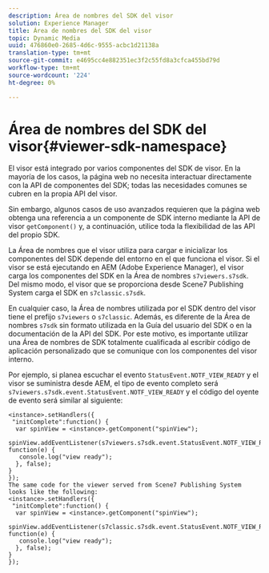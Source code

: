 ```yaml
---
description: Área de nombres del SDK del visor
solution: Experience Manager
title: Área de nombres del SDK del visor
topic: Dynamic Media
uuid: 476860e0-2685-4d6c-9555-acbc1d21138a
translation-type: tm+mt
source-git-commit: e4695cc4e882351ec3f2c55fd8a3cfca455bd79d
workflow-type: tm+mt
source-wordcount: '224'
ht-degree: 0%

---
```



# Área de nombres del SDK del visor{#viewer-sdk-namespace}

El visor está integrado por varios componentes del SDK de visor. En la mayoría de los casos, la página web no necesita interactuar directamente con la API de componentes del SDK; todas las necesidades comunes se cubren en la propia API del visor.

Sin embargo, algunos casos de uso avanzados requieren que la página web obtenga una referencia a un componente de SDK interno mediante la API de visor `getComponent()` y, a continuación, utilice toda la flexibilidad de las API del propio SDK.

La Área de nombres que el visor utiliza para cargar e inicializar los componentes del SDK depende del entorno en el que funciona el visor. Si el visor se está ejecutando en AEM (Adobe Experience Manager), el visor carga los componentes del SDK en la Área de nombres `s7viewers.s7sdk`. Del mismo modo, el visor que se proporciona desde Scene7 Publishing System carga el SDK en `s7classic.s7sdk`.

En cualquier caso, la Área de nombres utilizada por el SDK dentro del visor tiene el prefijo `s7viewers` o `s7classic`. Además, es diferente de la Área de nombres `s7sdk` sin formato utilizada en la Guía del usuario del SDK o en la documentación de la API del SDK. Por este motivo, es importante utilizar una Área de nombres de SDK totalmente cualificada al escribir código de aplicación personalizado que se comunique con los componentes del visor interno.

Por ejemplo, si planea escuchar el evento `StatusEvent.NOTF_VIEW_READY` y el visor se suministra desde AEM, el tipo de evento completo será `s7viewers.s7sdk.event.StatusEvent.NOTF_VIEW_READY` y el código del oyente de evento será similar al siguiente:

```
<instance>.setHandlers({ 
 "initComplete":function() { 
  var spinView = <instance>.getComponent("spinView"); 
   spinView.addEventListener(s7viewers.s7sdk.event.StatusEvent.NOTF_VIEW_READY, function(e) { 
   console.log("view ready"); 
  }, false); 
} 
}); 
The same code for the viewer served from Scene7 Publishing System looks like the following: 
<instance>.setHandlers({ 
 "initComplete":function() { 
  var spinView = <instance>.getComponent("spinView"); 
   spinView.addEventListener(s7classic.s7sdk.event.StatusEvent.NOTF_VIEW_READY, function(e) { 
   console.log("view ready"); 
  }, false); 
} 
});
```

